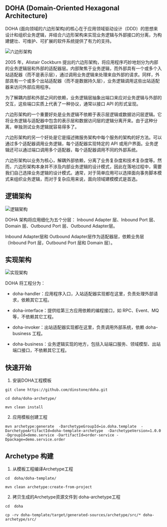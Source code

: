## DOHA (Domain-Oriented Hexagonal Architecture)

DOHA (面向领域的六边形架构)的核心在于应用领域驱动设计（DDD）的思想来设计和组织业务逻辑，并结合六边形架构来实现业务逻辑与外部接口的分离，为构建健壮、可维护、可扩展的软件系统提供了有力的支持。

![六边形架构](https://static001.geekbang.org/infoq/2e/2e3e0acccfa5e96d9bef8e0a7090660d.png)

2005 年，Alistair Cockburn 提出的六边形架构，将应用程序巧妙地划分为内部的业务逻辑层和外部的适配器层。内部聚焦于业务逻辑，而外部具有一个或多个入站适配器（而不是表示层），通过调用业务逻辑来处理来自外部的请求。同样，外部具有一个或多个出站适配器（而不是数据持久层），业务逻辑调用这些出站适配器来访问外部应用程序。

为了解耦内部和外部之间的依赖，业务逻辑层抽象出端口来应对业务逻辑与外部的交互，这些端口实质上代表了一种协议，通常以接口 API 的形式呈现。

六边形架构的一个重要好处是业务逻辑不依赖于表示层逻辑或数据访问层逻辑。它将业务逻辑与适配器中包含的表示层和数据访问层的逻辑分离开来。由于这种分离，单独测试业务逻辑就容易得多了。

六边形架构的另一个好处是它是描述微服务架构中每个服务的架构的好方法。可以通过多个适配器调用业务逻辑，每个适配器实现特定的 API 或用户界面。业务逻辑还可以通过端口调用多个适配器，每个适配器调用不同的外部系统。

六边形架构以业务为核心，解耦外部依赖，分离了业务复杂度和技术复杂度等。然而，六边形架构本身并不涉及内部业务逻辑的设计模式，因此在落地过程中，需要我们自己选择业务逻辑的设计模式。通常，对于简单应用可以选择面向事务脚本模式来组织业务逻辑，而对于复杂应用来说，面向领域建模模式是首选。

## 逻辑架构

![逻辑架构](https://static001.geekbang.org/infoq/93/939339cf6398a51fca44d9e061df079f.jpeg)

DOHA 架构将应用细化为五个分层： Inbound Adapter 层、Inbound Port 层、Domain 层、Outbound Port 层、Outbound Adapter层。

Inbound Adapter层和 Outbound Adapter层作为适配器层，依赖业务层（Inbound Port 层，Outbound Port 层和 Domain 层）。

## 实现架构

![实现架构](https://static001.geekbang.org/infoq/1f/1fa3d155932035b60fe7cb4657784927.jpeg)

DOHA 将工程分为：

- doha-handler：应用程序入口，入站适配器实现都在这里，负责处理外部请求，依赖其它工程。

- doha-interface：提供给第三方应用依赖的编程接口，如 RPC、Event、MQ 等，不依赖其它工程。

- doha-invoker：出站适配器实现都在这里，负责调用外部系统，依赖 doha-business 工程。

- doha-business：业务逻辑实现的地方，包括入站端口服务、领域模型、出站端口接口，不依赖其它工程。

## 快速开始

1. 安装DOHA工程模板

``` shell
git clone https://github.com/dinstone/doha.git

cd doha/doha-archetype/

mvn clean install
```

2. 应用模板创建工程

``` shell
mvn archetype:generate  -DarchetypeGroupId=io.doha.template  -DarchetypeArtifactId=doha-template-archetype  -DarchetypeVersion=1.0.0 -DgroupId=demo.service -DartifactId=order-service -Dpackage=demo.service.order
```

## Archetype 构建

1. 从模板工程编译Archetype工程

```shell
cd  doha/doha-template/

mvn clean archetype:create-from-project
```

2. 拷贝生成的Archetype资源文件到 doha-archetype工程

```shell
cd  doha

cp -rv doha-template/target/generated-sources/archetype/src/* doha-archetype/src/
```